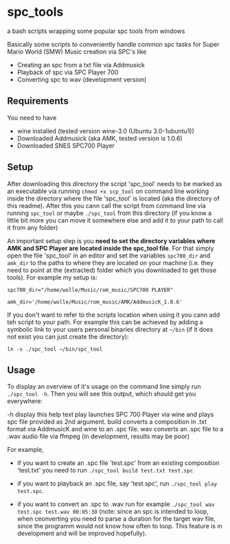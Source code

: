 # spc_tools
a bash scripts wrapping some popular spc tools from windows

Basically some scripts to conveniently handle common spc tasks for Super Mario World (SMW) Music creation via SPC's like
- Creating an spc from a txt file via Addmusick
- Playback of spc via SPC Player 700
- Converting spc to wav (development version)

## Requirements

You need to have
- wine installed (tested version wine-3.0 (Ubuntu 3.0-1ubuntu1))
- Downloaded Addmusick (aka AMK, tested version is 1.0.6)
- Downloaded SNES SPC700 Player

## Setup

After downloading this directory the script 'spc_tool' needs to be marked as an executable via running `chmod +x scp_tool` on command line working inside the directory where the file 'spc_tool' is located (aka the directory of this readme). After this you cann call the script from command line via running `spc_tool` or maybe `./spc_tool` from this directory (if you know a little bit more you can move it somewhere else and add it to your path to call it from any folder)

An important setup step is you **need to set the directory variables where AMK and SPC Player are located inside the spc_tool file**. For that simply open the file 'spc_tool' in an editor and set the variables `spc700_dir` and `amk_dir` to the paths to where they are located on your machine (i.e. they need to point at the (extracted) folder which you downloaded to get those tools). For example my setup is:

`spc700_dir="/home/wolle/Music/rom_music/SPC700 PLAYER"`

`amk_dir='/home/wolle/Music/rom_music/AMK/AddmusicK_1.0.6'`

If you don't want to refer to the scripts location when using it you cann add teh script to your path. For example this can be achieved by adding a symbolic link to your users personal binaries directory at `~/bin` (if it does not exist you can just create the directory):

`ln -s ./spc_tool ~/bin/spc_tool`

## Usage

To display an overview of it's usage on the command line simply run `./spc_tool -h`. Then you will see this output, which should get you everywhere:

-h   display this help text
play   launches SPC 700 Player via wine and plays spc file provided as 2nd argument.
build   converts a composition in .txt format via AddmusicK and wine to an .spc file.
wav   converts an .spc file to a .wav audio file via ffmpeg (in development, results may be poor)

For example,

- if you want to create an .spc file 'test.spc' from an existing composition 'test.txt' you need to run
`./spc_tool build test.txt test.spc`

- if you want to playback an .spc file, say 'test.spc', run `./spc_tool play test.spc`.

- if you want to convert an .spc to .wav run for example `./spc_tool wav test.spc test.wav 00:05:30` (note: since an spc is intended to loop, when ceonverting you need to parse a duration for the target wav file, since the programm would not know how often to loop. This feature is in development and will be improved hopefully).
